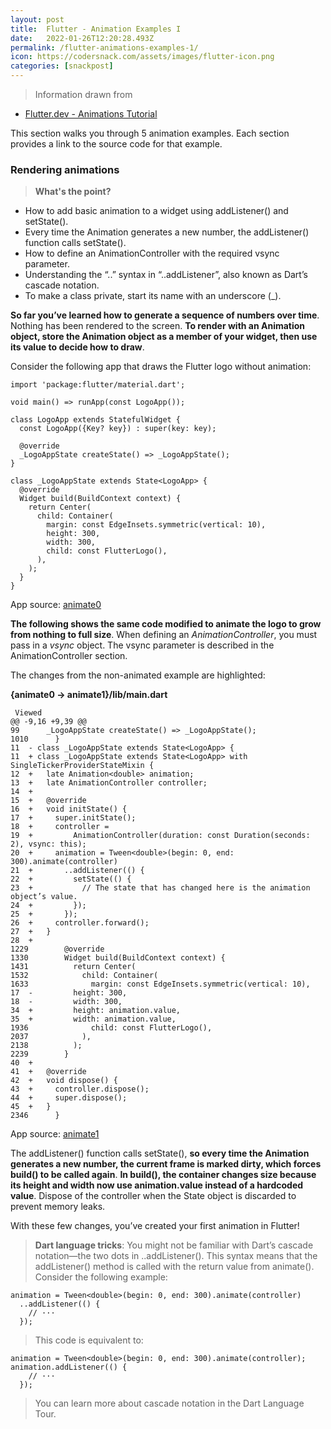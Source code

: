 ```yaml
---
layout: post
title:  Flutter - Animation Examples I
date:   2022-01-26T12:20:28.493Z
permalink: /flutter-animations-examples-1/
icon: https://codersnack.com/assets/images/flutter-icon.png
categories: [snackpost]
---
```


> Information drawn from 
- [Flutter.dev - Animations Tutorial](https://docs.flutter.dev/development/ui/animations/tutorial)

This section walks you through 5 animation examples. Each section provides a link to the source code for that example.

### Rendering animations

> **What's the point?**
- How to add basic animation to a widget using addListener() and setState().
- Every time the Animation generates a new number, the addListener() function calls setState().
- How to define an AnimationController with the required vsync parameter.
- Understanding the “..” syntax in “..addListener”, also known as Dart’s cascade notation.
- To make a class private, start its name with an underscore (_).

**So far you’ve learned how to generate a sequence of numbers over time**. Nothing has been rendered to the screen. **To render with an Animation object, store the Animation object as a member of your widget, then use its value to decide how to draw**.

Consider the following app that draws the Flutter logo without animation:

```
import 'package:flutter/material.dart';

void main() => runApp(const LogoApp());

class LogoApp extends StatefulWidget {
  const LogoApp({Key? key}) : super(key: key);

  @override
  _LogoAppState createState() => _LogoAppState();
}

class _LogoAppState extends State<LogoApp> {
  @override
  Widget build(BuildContext context) {
    return Center(
      child: Container(
        margin: const EdgeInsets.symmetric(vertical: 10),
        height: 300,
        width: 300,
        child: const FlutterLogo(),
      ),
    );
  }
}
```

App source: [animate0](https://github.com/flutter/website/tree/main/examples/animation/animate0)

**The following shows the same code modified to animate the logo to grow from nothing to full size**. When defining an *AnimationController*, you must pass in a *vsync* object. The vsync parameter is described in the AnimationController section.

The changes from the non-animated example are highlighted:

**{animate0 → animate1}/lib/main.dart**
```
 Viewed
@@ -9,16 +9,39 @@
99	    _LogoAppState createState() => _LogoAppState();
1010	  }
11	- class _LogoAppState extends State<LogoApp> {
11	+ class _LogoAppState extends State<LogoApp> with SingleTickerProviderStateMixin {
12	+   late Animation<double> animation;
13	+   late AnimationController controller;
14	+ 
15	+   @override
16	+   void initState() {
17	+     super.initState();
18	+     controller =
19	+         AnimationController(duration: const Duration(seconds: 2), vsync: this);
20	+     animation = Tween<double>(begin: 0, end: 300).animate(controller)
21	+       ..addListener(() {
22	+         setState(() {
23	+           // The state that has changed here is the animation object’s value.
24	+         });
25	+       });
26	+     controller.forward();
27	+   }
28	+ 
1229	    @override
1330	    Widget build(BuildContext context) {
1431	      return Center(
1532	        child: Container(
1633	          margin: const EdgeInsets.symmetric(vertical: 10),
17	-         height: 300,
18	-         width: 300,
34	+         height: animation.value,
35	+         width: animation.value,
1936	          child: const FlutterLogo(),
2037	        ),
2138	      );
2239	    }
40	+ 
41	+   @override
42	+   void dispose() {
43	+     controller.dispose();
44	+     super.dispose();
45	+   }
2346	  }
```

App source: [animate1](https://github.com/flutter/website/tree/main/examples/animation/animate1)

The addListener() function calls setState(), **so every time the Animation generates a new number, the current frame is marked dirty, which forces build() to be called again**. **In build(), the container changes size because its height and width now use animation.value instead of a hardcoded value**. Dispose of the controller when the State object is discarded to prevent memory leaks.

With these few changes, you’ve created your first animation in Flutter!

> **Dart language tricks**: You might not be familiar with Dart’s cascade notation—the two dots in ..addListener(). This syntax means that the addListener() method is called with the return value from animate(). Consider the following example:

```
animation = Tween<double>(begin: 0, end: 300).animate(controller)
  ..addListener(() {
    // ···
  });
```

> This code is equivalent to:

```
animation = Tween<double>(begin: 0, end: 300).animate(controller);
animation.addListener(() {
    // ···
  });
```

> You can learn more about cascade notation in the Dart Language Tour.

